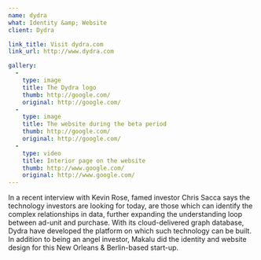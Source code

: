 ```yaml
---
name: dydra
what: Identity &amp; Website
client: Dydra

link_title: Visit dydra.com
link_url: http://www.dydra.com

gallery:
  -
    type: image
    title: The Dydra logo
    thumb: http://google.com/
    original: http://google.com/
  -
    type: image
    title: The website during the beta period
    thumb: http://google.com/
    original: http://google.com/
  -
    type: video
    title: Interior page on the website
    thumb: http://www.google.com/
    original: http://www.google.com/
---
```


In a recent interview with Kevin Rose, famed investor Chris Sacca says the technology investors are looking for today, are those which can identify the complex relationships in data, further expanding the understanding loop between ad-unit and purchase. With its cloud-delivered graph database, Dydra have developed the platform on which such technology can be built. In addition to being an angel investor, Makalu did the identity and website design for this New Orleans & Berlin-based start-up.
